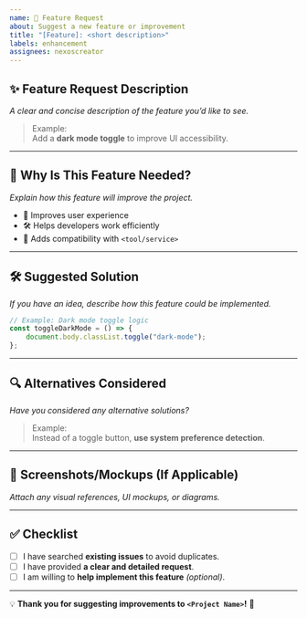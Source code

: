 ```yaml
---
name: 🚀 Feature Request
about: Suggest a new feature or improvement
title: "[Feature]: <short description>"
labels: enhancement
assignees: nexoscreator
---
```


## ✨ Feature Request Description
_A clear and concise description of the feature you’d like to see._

> Example:  
> Add a **dark mode toggle** to improve UI accessibility.

---

## 🎯 Why Is This Feature Needed?
_Explain how this feature will improve the project._

- 🚀 Improves user experience
- 🛠️ Helps developers work efficiently
- 🔗 Adds compatibility with `<tool/service>`

---

## 🛠️ Suggested Solution
_If you have an idea, describe how this feature could be implemented._

```js
// Example: Dark mode toggle logic
const toggleDarkMode = () => {
    document.body.classList.toggle("dark-mode");
};
```

---

## 🔍 Alternatives Considered
_Have you considered any alternative solutions?_

> Example:  
> Instead of a toggle button, **use system preference detection**.

---

## 📸 Screenshots/Mockups (If Applicable)
_Attach any visual references, UI mockups, or diagrams._

---

## ✅ Checklist
- [ ] I have searched **existing issues** to avoid duplicates.
- [ ] I have provided **a clear and detailed request**.
- [ ] I am willing to **help implement this feature** _(optional)_.

---

💡 **Thank you for suggesting improvements to `<Project Name>`!** 🚀  